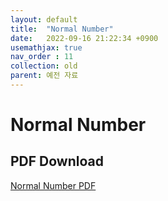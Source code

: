 ```yaml
---
layout: default
title:  "Normal Number"
date:   2022-09-16 21:22:34 +0900
usemathjax: true
nav_order : 11
collection: old
parent: 예전 자료
---
```

# Normal Number

## PDF Download

<!-- <object data="../old_download/Normal Number.pdf" width="750" height="1075" type='application/pdf'></object> -->
<a target='_blank' href='../old_download/Normal Number.pdf'>Normal Number PDF</a>